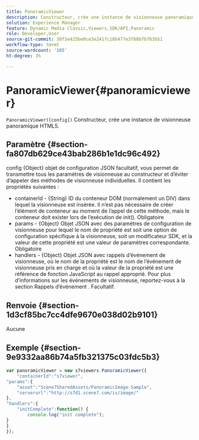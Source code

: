 ```yaml
---
title: PanoramicViewer
description: Constructeur, crée une instance de visionneuse panoramique HTML5.
solution: Experience Manager
feature: Dynamic Media Classic,Viewers,SDK/API,Panoramic
role: Developer,User
source-git-commit: 38f3e425be0ce3e241fc18b477e3f68b7b763b51
workflow-type: tm+mt
source-wordcount: '165'
ht-degree: 3%

---
```


# PanoramicViewer{#panoramicviewer}

`PanoramicViewer([config])`
Constructeur, crée une instance de visionneuse panoramique HTML5.

## Paramètre {#section-fa807db629ce43bab286b1e1dc96c492}

config
{Object} objet de configuration JSON facultatif, vous permet de transmettre tous les paramètres de visionneuse au constructeur et d’éviter d’appeler des méthodes de visionneuse individuelles. Il contient les propriétés suivantes :

* containerId - {String} ID du conteneur DOM (normalement un DIV) dans lequel la visionneuse est insérée. Il n’est pas nécessaire de créer l’élément de conteneur au moment de l’appel de cette méthode, mais le conteneur doit exister lors de l’exécution de init(). Obligatoire
* params - {Object} Objet JSON avec des paramètres de configuration de visionneuse pour lequel le nom de propriété est soit une option de configuration spécifique à la visionneuse, soit un modificateur SDK, et la valeur de cette propriété est une valeur de paramètres correspondante. Obligatoire
* handlers - {Object} Objet JSON avec rappels d’événement de visionneuse, où le nom de la propriété est le nom de l’événement de visionneuse pris en charge et où la valeur de la propriété est une référence de fonction JavaScript au rappel approprié. Pour plus d’informations sur les événements de visionneuse, reportez-vous à la section Rappels d’événement . Facultatif.


## Renvoie {#section-1d3cf85bc7cc4dfe9670e038d02b9101}

Aucune

## Exemple {#section-9e9332aa86b74a5fb321375c03fdc5b3}

```javascript {.line-numbers}
var panoramicViewer = new s7viewers.PanoramicViewer({
    "containerId":"s7viewer",
"params":{
    "asset":"Scene7SharedAssets/PanoramicImage-Sample",
    "serverurl":"http://s7d1.scene7.com/is/image/"
},
"handlers":{
    "initComplete":function() {
        console.log("init complete");
}
}
});
```

